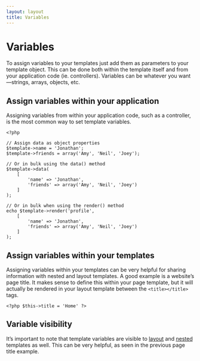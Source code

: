 ```yaml
---
layout: layout
title: Variables
---
```


Variables
=========

To assign variables to your templates just add them as parameters to your template object. This can be done both within the template itself and from your application code (ie. controllers). Variables can be whatever you want—strings, arrays, objects, etc.

## Assign variables within your application

Assigning variables from within your application code, such as a controller, is the most common way to set template variables.

~~~language-php
<?php

// Assign data as object properties
$template->name = 'Jonathan';
$template->friends = array('Amy', 'Neil', 'Joey');

// Or in bulk using the data() method
$template->data(
    [
        'name' => 'Jonathan',
        'friends' => array('Amy', 'Neil', 'Joey')
    ]
);

// Or in bulk when using the render() method
echo $template->render('profile',
    [
        'name' => 'Jonathan',
        'friends' => array('Amy', 'Neil', 'Joey')
    ]
);
~~~

## Assign variables within your templates

Assigning variables within your templates can be very helpful for sharing information with nested and layout templates. A good example is a website’s page title. It makes sense to define this within your page template, but it will actually be rendered in your layout template between the `<title></title>` tags.

~~~language-php
<?php $this->title = 'Home' ?>
~~~

## Variable visibility

It’s important to note that template variables are visible to [layout](/templates/layouts/) and [nested](/templates/nesting/) templates as well. This can be very helpful, as seen in the previous page title example.